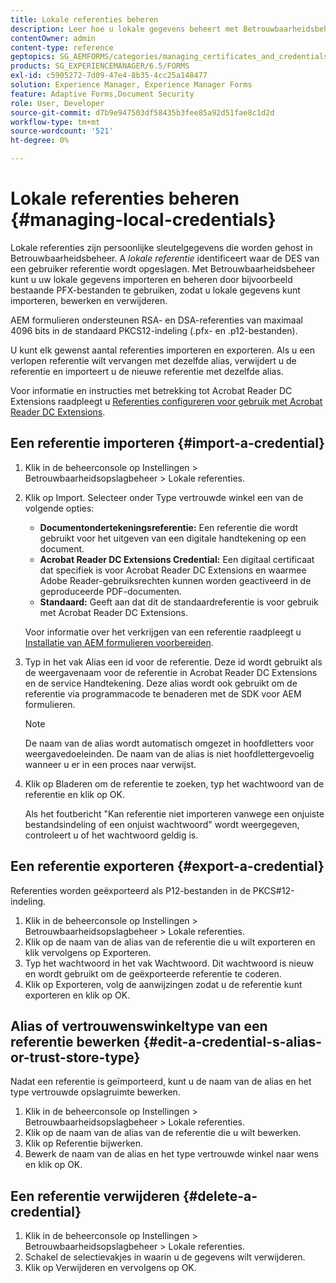 ```yaml
---
title: Lokale referenties beheren
description: Leer hoe u lokale gegevens beheert met Betrouwbaarheidsbeheer. AEM formulieren ondersteunen RSA- en DSA-referenties in de standaard PKCS12-vorm.
contentOwner: admin
content-type: reference
geptopics: SG_AEMFORMS/categories/managing_certificates_and_credentials
products: SG_EXPERIENCEMANAGER/6.5/FORMS
exl-id: c5905272-7d09-47e4-8b35-4cc25a148477
solution: Experience Manager, Experience Manager Forms
feature: Adaptive Forms,Document Security
role: User, Developer
source-git-commit: d7b9e947503df58435b3fee85a92d51fae8c1d2d
workflow-type: tm+mt
source-wordcount: '521'
ht-degree: 0%

---
```


# Lokale referenties beheren {#managing-local-credentials}

Lokale referenties zijn persoonlijke sleutelgegevens die worden gehost in Betrouwbaarheidsbeheer. A *lokale referentie* identificeert waar de DES van een gebruiker referentie wordt opgeslagen. Met Betrouwbaarheidsbeheer kunt u uw lokale gegevens importeren en beheren door bijvoorbeeld bestaande PFX-bestanden te gebruiken, zodat u lokale gegevens kunt importeren, bewerken en verwijderen.

AEM formulieren ondersteunen RSA- en DSA-referenties van maximaal 4096 bits in de standaard PKCS12-indeling (.pfx- en .p12-bestanden).

U kunt elk gewenst aantal referenties importeren en exporteren. Als u een verlopen referentie wilt vervangen met dezelfde alias, verwijdert u de referentie en importeert u de nieuwe referentie met dezelfde alias.

Voor informatie en instructies met betrekking tot Acrobat Reader DC Extensions raadpleegt u [Referenties configureren voor gebruik met Acrobat Reader DC Extensions](/help/forms/using/admin-help/configuring-credentials-acrobat-reader-dc.md#configuring-credentials-for-use-with-acrobat-reader-dc-extensions).

## Een referentie importeren {#import-a-credential}

1. Klik in de beheerconsole op Instellingen > Betrouwbaarheidsopslagbeheer > Lokale referenties.
1. Klik op Import. Selecteer onder Type vertrouwde winkel een van de volgende opties:

   * **Documentondertekeningsreferentie:** Een referentie die wordt gebruikt voor het uitgeven van een digitale handtekening op een document.
   * **Acrobat Reader DC Extensions Credential:** Een digitaal certificaat dat specifiek is voor Acrobat Reader DC Extensions en waarmee Adobe Reader-gebruiksrechten kunnen worden geactiveerd in de geproduceerde PDF-documenten.
   * **Standaard:** Geeft aan dat dit de standaardreferentie is voor gebruik met Acrobat Reader DC Extensions.

   Voor informatie over het verkrijgen van een referentie raadpleegt u [Installatie van AEM formulieren voorbereiden](https://helpx.adobe.com/pdf/aem-forms/6-3/prepare-install-single-server.pdf).

1. Typ in het vak Alias een id voor de referentie. Deze id wordt gebruikt als de weergavenaam voor de referentie in Acrobat Reader DC Extensions en de service Handtekening. Deze alias wordt ook gebruikt om de referentie via programmacode te benaderen met de SDK voor AEM formulieren.

   >[!NOTE]
   >
   >De naam van de alias wordt automatisch omgezet in hoofdletters voor weergavedoeleinden. De naam van de alias is niet hoofdlettergevoelig wanneer u er in een proces naar verwijst.

1. Klik op Bladeren om de referentie te zoeken, typ het wachtwoord van de referentie en klik op OK.

   Als het foutbericht &quot;Kan referentie niet importeren vanwege een onjuiste bestandsindeling of een onjuist wachtwoord&quot; wordt weergegeven, controleert u of het wachtwoord geldig is.

## Een referentie exporteren {#export-a-credential}

Referenties worden geëxporteerd als P12-bestanden in de PKCS#12-indeling.

1. Klik in de beheerconsole op Instellingen > Betrouwbaarheidsopslagbeheer > Lokale referenties.
1. Klik op de naam van de alias van de referentie die u wilt exporteren en klik vervolgens op Exporteren.
1. Typ het wachtwoord in het vak Wachtwoord. Dit wachtwoord is nieuw en wordt gebruikt om de geëxporteerde referentie te coderen.
1. Klik op Exporteren, volg de aanwijzingen zodat u de referentie kunt exporteren en klik op OK.

## Alias of vertrouwenswinkeltype van een referentie bewerken {#edit-a-credential-s-alias-or-trust-store-type}

Nadat een referentie is geïmporteerd, kunt u de naam van de alias en het type vertrouwde opslagruimte bewerken.

1. Klik in de beheerconsole op Instellingen > Betrouwbaarheidsopslagbeheer > Lokale referenties.
1. Klik op de naam van de alias van de referentie die u wilt bewerken.
1. Klik op Referentie bijwerken.
1. Bewerk de naam van de alias en het type vertrouwde winkel naar wens en klik op OK.

## Een referentie verwijderen {#delete-a-credential}

1. Klik in de beheerconsole op Instellingen > Betrouwbaarheidsopslagbeheer > Lokale referenties.
1. Schakel de selectievakjes in waarin u de gegevens wilt verwijderen.
1. Klik op Verwijderen en vervolgens op OK.

